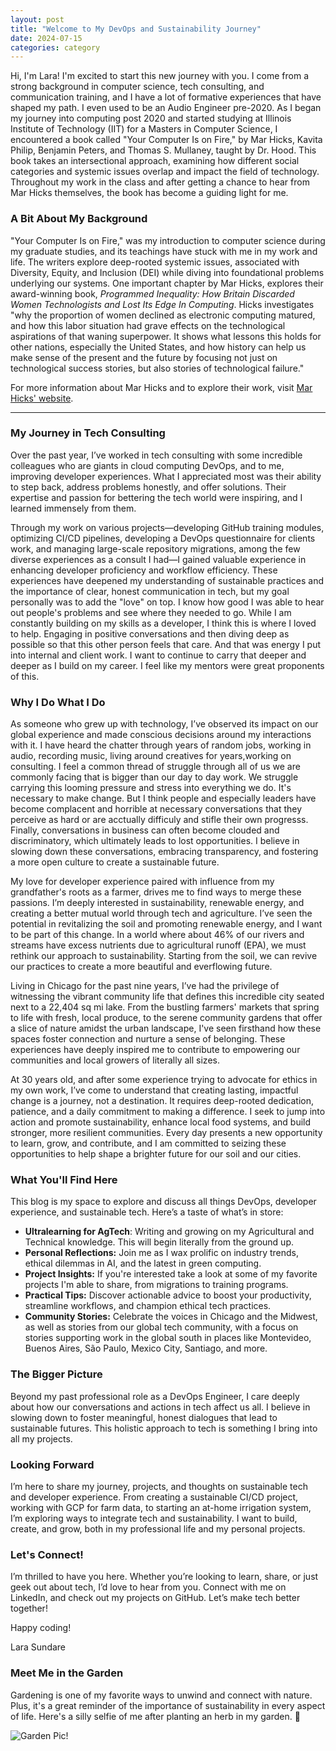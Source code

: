 ```yaml
---
layout: post
title: "Welcome to My DevOps and Sustainability Journey"
date: 2024-07-15
categories: category
---
```


Hi, I'm Lara! I'm excited to start this new journey with you. I come from a strong background in computer science, tech consulting, and communication training, and I have a lot of formative experiences that have shaped my path. I even used to be an Audio Engineer pre-2020. As I began my journey into computing post 2020 and started studying at Illinois Institute of Technology (IIT) for a Masters in Computer Science, I encountered a book called "Your Computer Is on Fire," by Mar Hicks, Kavita Philip, Benjamin Peters, and Thomas S. Mullaney, taught by Dr. Hood. This book takes an intersectional approach, examining how different social categories and systemic issues overlap and impact the field of technology. Throughout  my work in the class and after getting a chance to hear from Mar Hicks themselves, the book has become a guiding light for me.

### A Bit About My Background

"Your Computer Is on Fire," was my introduction to computer science during my graduate studies, and its teachings have stuck with me in my work and life. The writers explore deep-rooted systemic issues, associated with Diversity, Equity, and Inclusion (DEI) while diving into foundational problems underlying our systems. One important chapter by Mar Hicks, explores their award-winning book, *Programmed Inequality: How Britain Discarded Women Technologists and Lost Its Edge In Computing*. Hicks investigates "why the proportion of women declined as electronic computing matured, and how this labor situation had grave effects on the technological aspirations of that waning superpower. It shows what lessons this holds for other nations, especially the United States, and how history can help us make sense of the present and the future by focusing not just on technological success stories, but also stories of technological failure."

For more information about Mar Hicks and to explore their work, visit [Mar Hicks' website](https://marhicks.com/index.html).

---

### My Journey in Tech Consulting
Over the past year, I’ve worked in tech consulting with some incredible colleagues who are giants in cloud computing DevOps, and to me, improving developer experiences. What I appreciated most was their ability to step back, address problems honestly, and offer solutions. Their expertise and passion for bettering the tech world were inspiring, and I learned immensely from them.

Through my work on various projects—developing GitHub training modules, optimizing CI/CD pipelines, developing a DevOps questionnaire for clients work, and managing large-scale repository migrations, among the few diverse experiences as a consult I had—I gained valuable experience in enhancing developer proficiency and workflow efficiency. These experiences have deepened my understanding of sustainable practices and the importance of clear, honest communication in tech, but my goal personally was to add the "love" on top. I know how good I was able to hear out people's problems and see where they needed to go. While I am constantly building on my skills as a developer, I think this is where I loved to help. Engaging in positive conversations and then diving deep as possible so that this other person feels that care. And that was energy I put into internal and client work. I want to continue to carry that deeper and deeper as I build on my career. I feel like my mentors were great proponents of this.

### Why I Do What I Do

As someone who grew up with technology, I’ve observed its impact on our global experience and made conscious decisions around my interactions with it. I have heard the chatter through years of random jobs, working in audio, recording music, living around creatives for years,working on consulting. I feel a common thread of struggle through all of us we are commonly facing that is bigger than our day to day work. We struggle carrying this looming pressure and stress into everything we do. It's necessary to make change. But I think people and especially leaders have become complacent and horrible at necessary conversations that they perceive as hard or are acctually difficuly and stifle their own progresss. Finally, conversations in business can often become clouded and discriminatory, which ultimately leads to lost opportunities. I believe in slowing down these conversations, embracing transparency, and fostering a more open culture to create a sustainable future.

My love for developer experience paired with influence from my grandfather's roots as a farmer, drives me to find ways to merge these passions. I’m deeply interested in sustainability, renewable energy, and creating a better mutual world through tech and agriculture. I’ve seen the potential in revitalizing the soil and promoting renewable energy, and I want to be part of this change. In a world where about 46% of our rivers and streams have excess nutrients due to agricultural runoff (EPA), we must rethink our approach to sustainability. Starting from the soil, we can revive our practices to create a more beautiful and everflowing future.

Living in Chicago for the past nine years, I’ve had the privilege of witnessing the vibrant  community life that defines this incredible city seated next to a 22,404 sq mi lake. From the bustling farmers' markets that spring to life with fresh, local produce, to the serene community gardens that offer a slice of nature amidst the urban landscape, I've seen firsthand how these spaces foster connection and nurture a sense of belonging. These experiences have deeply inspired me to contribute to empowering our communities and local growers of literally all sizes.

At 30 years old, and after some experience trying to advocate for ethics in my own work, I’ve come to understand that creating lasting, impactful change is a journey, not a destination. It requires deep-rooted dedication, patience, and a daily commitment to making a difference. I seek to jump into action and promote sustainability, enhance local food systems, and build stronger, more resilient communities. Every day presents a new opportunity to learn, grow, and contribute, and I am committed to seizing these opportunities to help shape a brighter future for our soil and our cities.


### What You'll Find Here

This blog is my space to explore and discuss all things DevOps, developer experience, and sustainable tech. Here’s a taste of what’s in store:

- **Ultralearning for AgTech**: Writing and growing on my Agricultural and Technical knowledge. This will begin literally from the ground up. 
- **Personal Reflections:** Join me as I wax prolific on industry trends, ethical dilemmas in AI, and the latest in green computing.
- **Project Insights:** If you're interested take a look at some of my favorite projects I'm able to share, from migrations to training programs.
- **Practical Tips:** Discover actionable advice to boost your productivity, streamline workflows, and champion ethical tech practices.
- **Community Stories:** Celebrate the voices in Chicago and the Midwest, as well as stories from our global tech community, with a focus on stories supporting work in the global south in places like Montevideo, Buenos Aires, São Paulo, Mexico City, Santiago, and more.


### The Bigger Picture

Beyond my past professional role as a DevOps Engineer, I care deeply about how our conversations and actions in tech affect us all. I believe in slowing down to foster meaningful, honest dialogues that lead to sustainable futures. This holistic approach to tech is something I bring into all my projects.

### Looking Forward

I’m here to share my journey, projects, and thoughts on sustainable tech and developer experience. From creating a sustainable CI/CD project, working with GCP for farm data, to starting an at-home irrigation system, I’m exploring ways to integrate tech and sustainability. I want to build, create, and grow, both in my professional life and my personal projects.

### Let's Connect!

I’m thrilled to have you here. Whether you’re looking to learn, share, or just geek out about tech, I’d love to hear from you. Connect with me on LinkedIn, and check out my projects on GitHub. Let’s make tech better together!

Happy coding!

Lara Sundare

### Meet Me in the Garden

Gardening is one of my favorite ways to unwind and connect with nature. Plus, it's a great reminder of the importance of sustainability in every aspect of life. Here's a silly selfie of me after planting an herb in my garden. 🌿

![Garden Pic!](/assets/images/unnamed.png)
